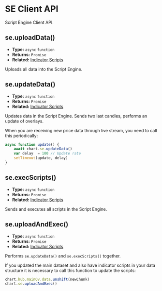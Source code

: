 
# SE Client API

Script Engine Client API.

## se.uploadData()

- **Type:** `async` `function`
- **Returns:** `Promise`
- **Related:** [Indicator Scripts](/guide/navy-js/indicator-scripts.html)

Uploads all data into the Script Engine.

## se.updateData()

- **Type:** `async` `function`
- **Returns:** `Promise`
- **Related:** [Indicator Scripts](/guide/navy-js/indicator-scripts.html)

Updates data in the Script Engine. Sends two last candles, performs an update of overlays.

When you are receiving new price data through live stream, you need to call this periodically:

```js
async function update() {
    await chart.se.updateData()
    var delay  = 100 // Update rate
    setTimeout(update, delay)
}
```

## se.execScripts()

- **Type:** `async` `function`
- **Returns:** `Promise`
- **Related:** [Indicator Scripts](/guide/navy-js/indicator-scripts.html)

Sends and executes all scripts in the Script Engine.

## se.uploadAndExec()

- **Type:** `async` `function`
- **Returns:** `Promise`
- **Related:** [Indicator Scripts](/guide/navy-js/indicator-scripts.html)

Performs `se.updateData()` and `se.execScripts()` together.

If you updated the main dataset and also have indicator scripts in your data structure it is necessary to call this function to update the scripts:

```js
chart.hub.mainOv.data.unshift(newChunk)
chart.se.uploadAndExec()
```
